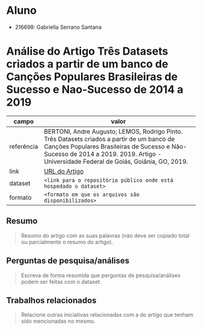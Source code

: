 # Aluno
* 216698: Gabriella Serrano Santana

# Análise do Artigo Três Datasets criados a partir de um banco de Canções Populares Brasileiras de Sucesso e Nao-Sucesso de 2014 a 2019

| campo | valor |
|------------|----------------------------------------|
| referência | BERTONI, Andre Augusto; LEMOS, Rodrigo Pinto. Três Datasets criados a partir de um banco de Canções Populares Brasileiras de Sucesso e Não-Sucesso de 2014 a 2019. 2019. Artigo - Universidade Federal de Goiás, Goiânia, GO, 2019.|
| link       | [URL do Artigo](https://drive.google.com/file/d/1-uZG7J4yafFAHvM7QlZDoWoemMTq3VQB/view) |
| dataset | `<link para o repositório público onde está hospedado o dataset>` |
| formato | `<formato em que os arquivos são disponibilizados>` |

## Resumo

> Resumo do artigo com as suas palavras (não deve ser copiado total ou parcialmente o resumo do artigo).

## Perguntas de pesquisa/análises

> Escreva de forma resumida que perguntas de pesquisa/análises podem ser feitas com o dataset.

## Trabalhos relacionados

> Relacione outras iniciativas relacionadas com a do artigo que tenham sido mencionadas no mesmo.
